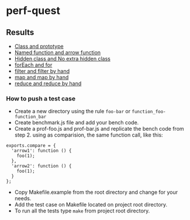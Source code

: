 # perf-quest

## Results

- [Class and prototype](class-prototype/#readme)
- [Named function and arrow function](named_function-arrow_function/#readme)
- [Hidden class and No extra hidden class](hidden_class-no_extra_hidden_class/#readme)
- [forEach and for](foreach-for/#readme)
- [filter and filter by hand](filter-filter_by_hand/#readme)
- [map and map by hand](map-map_by_hand/#readme)
- [reduce and reduce by hand](reduce-reduce_by_hand/#readme)

### How to push a test case

- Create a new directory using the rule `foo-bar` or `function_foo-function_bar`
- Create benchmark.js file and add your bench code.
- Create a prof-foo.js and prof-bar.js and replicate the bench code from step 2.
using as comparision, the same function call, like this:

```
exports.compare = {
  'arrow1': function () {
    foo(1);
  },
  'arrow2': function () {
    foo(1);
  }
};
```

- Copy Makefile.example from the root directory and change for your needs.
- Add the test case on Makefile located on project root directory.
- To run all the tests type `make` from project root directory.